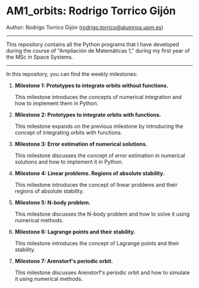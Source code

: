 # AM1_orbits: Rodrigo Torrico Gijón
Author: Rodrigo Torrico Gijón (rodrigo.torrico@alumnos.upm.es)
<span style="font-size:small; font-weight:normal;">

  ---

  This repository contains all the Python programs that I have developed during the course of "Ampliación de Matemáticas 1," during my first year of the MSc in Space Systems.

  ---

  </span>
In this repository, you can find the weekly milestones:

1. **Milestone 1: Prototypes to integrate orbits without functions.**

   This milestone introduces the concepts of numerical integration and how to implement them in Python.

2. **Milestone 2: Prototypes to integrate orbits with functions.**

   This milestone expands on the previous milestone by introducing the concept of integrating orbits with functions.

3. **Milestone 3: Error estimation of numerical solutions.**

   This milestone discusses the concept of error estimation in numerical solutions and how to implement it in Python.

4. **Milestone 4: Linear problems. Regions of absolute stability.**

   This milestone introduces the concept of linear problems and their regions of absolute stability.

5. **Milestone 5: N-body problem.**

   This milestone discusses the N-body problem and how to solve it using numerical methods.

6. **Milestone 6: Lagrange points and their stability.**

   This milestone introduces the concept of Lagrange points and their stability.

7. **Milestone 7: Arenstorf's periodic orbit.**

   This milestone discusses Arenstorf's periodic orbit and how to simulate it using numerical methods.

